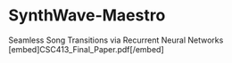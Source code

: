 # SynthWave-Maestro
Seamless Song Transitions via Recurrent Neural Networks
[embed]CSC413_Final_Paper.pdf[/embed]
